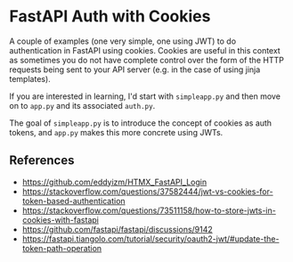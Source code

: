 FastAPI Auth with Cookies
=========================

A couple of examples (one very simple, one using JWT) to do authentication
in FastAPI using cookies. Cookies are useful in this context as sometimes you
do not have complete control over the form of the HTTP requests being
sent to your API server (e.g. in the case of using jinja templates).

If you are interested in learning, I'd start with `simpleapp.py` and then
move on to `app.py` and its associated `auth.py`.

The goal of `simpleapp.py` is to introduce the concept of cookies as auth
tokens, and `app.py` makes this more concrete using JWTs.

References
----------

- https://github.com/eddyizm/HTMX_FastAPI_Login
- https://stackoverflow.com/questions/37582444/jwt-vs-cookies-for-token-based-authentication
- https://stackoverflow.com/questions/73511158/how-to-store-jwts-in-cookies-with-fastapi
- https://github.com/fastapi/fastapi/discussions/9142
- https://fastapi.tiangolo.com/tutorial/security/oauth2-jwt/#update-the-token-path-operation
